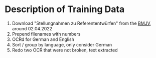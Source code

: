 # Description of Training Data

1. Download "Stellungnahmen zu Referententwürfen" from the [BMJV](https://www.bmjv.de/SiteGlobals/Forms/Suche/Gesetzgebungsverfahrensuche_Formular.html?resultsPerPage=25), around 02.04.2022
2. Prepend filenames with numbers
3. OCRd for German and English
4. Sort / group by language, only consider German
5. Redo two OCR that were not broken, text extracted 

